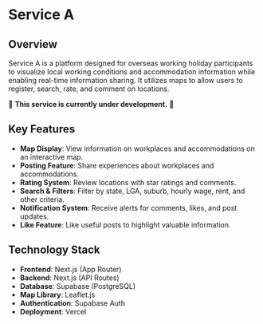 # Service A

## Overview

Service A is a platform designed for overseas working holiday participants to visualize local working conditions and accommodation information while enabling real-time information sharing. It utilizes maps to allow users to register, search, rate, and comment on locations.

🚧 **This service is currently under development.** 🚧

## Key Features

- **Map Display**: View information on workplaces and accommodations on an interactive map.
- **Posting Feature**: Share experiences about workplaces and accommodations.
- **Rating System**: Review locations with star ratings and comments.
- **Search & Filters**: Filter by state, LGA, suburb, hourly wage, rent, and other criteria.
- **Notification System**: Receive alerts for comments, likes, and post updates.
- **Like Feature**: Like useful posts to highlight valuable information.

## Technology Stack

- **Frontend**: Next.js (App Router)
- **Backend**: Next.js (API Routes)
- **Database**: Supabase (PostgreSQL)
- **Map Library**: Leaflet.js
- **Authentication**: Supabase Auth
- **Deployment**: Vercel

